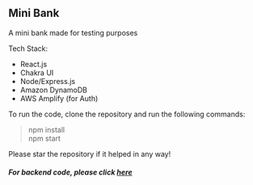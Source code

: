 ## Mini Bank

A mini bank made for testing purposes

Tech Stack:
- React.js
- Chakra UI
- Node/Express.js
- Amazon DynamoDB
- AWS Amplify (for Auth)

To run the code, clone the repository and run the following commands:
> npm install <br/>
> npm start

Please star the repository if it helped in any way!

##### For backend code, please click <a href="https://github.com/mehtaAnsh/MiniBank-Backend" target="_blank">here</a>

